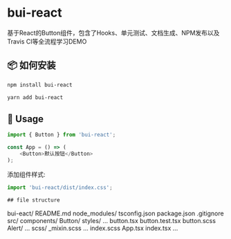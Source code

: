 # bui-react
基于React的Button组件，包含了Hooks、单元测试、文档生成、NPM发布以及Travis CI等全流程学习DEMO

## 📦 如何安装

```bash
npm install bui-react
```

```bash
yarn add bui-react
```

## 🔨 Usage

```ts
import { Button } from 'bui-react';

const App = () => (
    <Button>默认按钮</Button>
);
```

添加组件样式:

```ts
import 'bui-react/dist/index.css';

## file structure
```
bui-eact/
  README.md
  node_modules/
  tsconfig.json
  package.json
  .gitignore
  src/
    components/
      Button/
        styles/
          ...
        button.tsx
        button.test.tsx
        button.scss
      Alert/
        ...
    scss/
      _mixin.scss
      ...
      index.scss
    App.tsx
    index.tsx
    ...
```